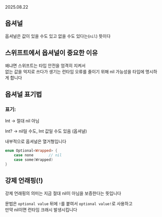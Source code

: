 2025.08.22

## 옵셔널
옵셔널은 값이 있을 수도 있고 없을 수도 있다는(`nil`) 뜻이다 

## 스위프트에서 옵셔널이 중요한 이유

왜냐면 스위프트는 타입 안전을 엄격히 지켜서<br> 없는 값을 억지로 쓰다가 생기는 런타임 오류를 줄이기 위해 nil 가능성을 타입에 명시하게 합니다

## 옵셔널 표기법
### 표기:

Int → 절대 nil 아님

Int? → nil일 수도, Int 값일 수도 있음 (옵셔널)


내부적으로 옵셔널은 열거형입니다
```swift
enum Optional<Wrapped> {
    case none       // nil
    case some(Wrapped)
}
```


## 강제 언래핑(!)
강제 언래핑의 의미는 지금 절대 nil이 아님을 보증한다는 뜻입니다

문법은 `optional value` 뒤에 `!`를 붙여서 `optional value!`로 사용하고<br>
만약 nil이면 런타임 크래시 발생시킵니다